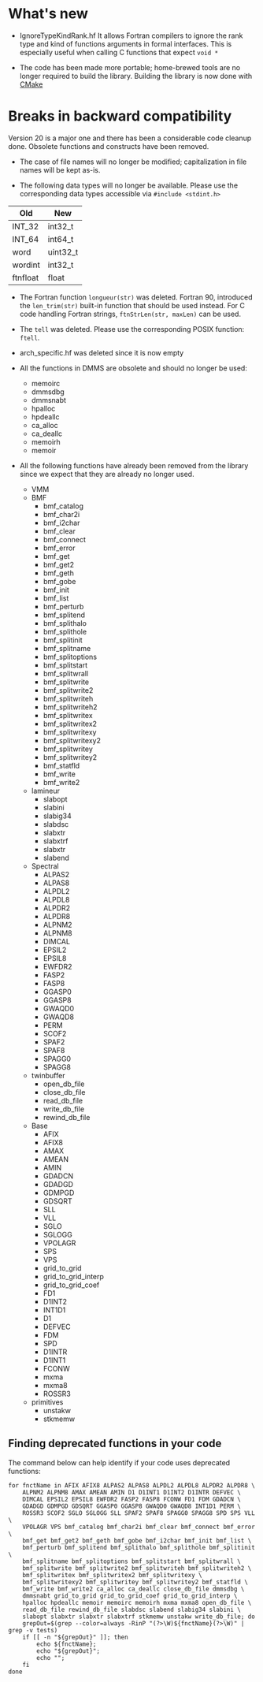 # What's new

- IgnoreTypeKindRank.hf  It allows Fortran compilers to ignore the rank
type and kind of functions arguments in formal interfaces.  This is
especially useful when calling C functions that expect `void *`

- The code has been made more portable; home-brewed tools are no longer
required to build the library.  Building the library is now done with
[CMake](https://cmake.org/documentation/)



# Breaks in backward compatibility

Version 20 is a major one and there has been a considerable code
cleanup done.  Obsolete functions and constructs have been removed.

- The case of file names will no longer be modified; capitalization in
file names will be kept as-is.

- The following data types will no longer be available.  Please use the
corresponding data types accessible via `#include <stdint.h>`

| Old      | New      |
| ---------| -------- |
| INT_32   |  int32_t |
| INT_64   |  int64_t |
| word     | uint32_t |
| wordint  |  int32_t |
| ftnfloat |    float |

- The Fortran function `longueur(str)` was deleted.  Fortran 90,
introduced the `len_trim(str)` built-in function that should be used
instead.  For C code handling Fortran strings, `ftnStrLen(str, maxLen)`
can be used.

- The `tell` was deleted.  Please use the corresponding POSIX function:
`ftell`.

- arch_specific.hf was deleted since it is now empty

- All the functions in DMMS are obsolete and should no longer be used:
    - memoirc
    - dmmsdbg
    - dmmsnabt
    - hpalloc
    - hpdeallc
    - ca_alloc
    - ca_deallc
    - memoirh
    - memoir

- All the following functions have already been removed from the library
since we expect that they are already no longer used.
    - VMM
    - BMF
        - bmf_catalog
        - bmf_char2i
        - bmf_i2char
        - bmf_clear
        - bmf_connect
        - bmf_error
        - bmf_get
        - bmf_get2
        - bmf_geth
        - bmf_gobe
        - bmf_init
        - bmf_list
        - bmf_perturb
        - bmf_splitend
        - bmf_splithalo
        - bmf_splithole
        - bmf_splitinit
        - bmf_splitname
        - bmf_splitoptions
        - bmf_splitstart
        - bmf_splitwrall
        - bmf_splitwrite
        - bmf_splitwrite2
        - bmf_splitwriteh
        - bmf_splitwriteh2
        - bmf_splitwritex
        - bmf_splitwritex2
        - bmf_splitwritexy
        - bmf_splitwritexy2
        - bmf_splitwritey
        - bmf_splitwritey2
        - bmf_statfld
        - bmf_write
        - bmf_write2
    - lamineur
        - slabopt
        - slabini
        - slabig34
        - slabdsc
        - slabxtr
        - slabxtrf
        - slabxtr
        - slabend
    - Spectral
        - ALPAS2
        - ALPAS8
        - ALPDL2
        - ALPDL8
        - ALPDR2
        - ALPDR8
        - ALPNM2
        - ALPNM8
        - DIMCAL
        - EPSIL2
        - EPSIL8
        - EWFDR2
        - FASP2
        - FASP8
        - GGASP0
        - GGASP8
        - GWAQD0
        - GWAQD8
        - PERM
        - SCOF2
        - SPAF2
        - SPAF8
        - SPAGG0
        - SPAGG8
    - twinbuffer
        - open_db_file
        - close_db_file
        - read_db_file
        - write_db_file
        - rewind_db_file
    - Base
        - AFIX
        - AFIX8
        - AMAX
        - AMEAN
        - AMIN
        - GDADCN
        - GDADGD
        - GDMPGD
        - GDSQRT
        - SLL
        - VLL
        - SGLO
        - SGLOGG
        - VPOLAGR
        - SPS
        - VPS
        - grid_to_grid
        - grid_to_grid_interp
        - grid_to_grid_coef
        - FD1
        - D1INT2
        - INT1D1
        - D1
        - DEFVEC
        - FDM
        - SPD
        - D1INTR
        - D1INT1
        - FCONW
        - mxma
        - mxma8
        - ROSSR3
    - primitives
        - unstakw
        - stkmemw

## Finding deprecated functions in your code

The command below can help identify if your code uses deprecated
functions:

```
for fnctName in AFIX AFIX8 ALPAS2 ALPAS8 ALPDL2 ALPDL8 ALPDR2 ALPDR8 \
    ALPNM2 ALPNM8 AMAX AMEAN AMIN D1 D1INT1 D1INT2 D1INTR DEFVEC \
    DIMCAL EPSIL2 EPSIL8 EWFDR2 FASP2 FASP8 FCONW FD1 FDM GDADCN \
    GDADGD GDMPGD GDSQRT GGASP0 GGASP8 GWAQD0 GWAQD8 INT1D1 PERM \
    ROSSR3 SCOF2 SGLO SGLOGG SLL SPAF2 SPAF8 SPAGG0 SPAGG8 SPD SPS VLL \
    VPOLAGR VPS bmf_catalog bmf_char2i bmf_clear bmf_connect bmf_error \
    bmf_get bmf_get2 bmf_geth bmf_gobe bmf_i2char bmf_init bmf_list \
    bmf_perturb bmf_splitend bmf_splithalo bmf_splithole bmf_splitinit \
    bmf_splitname bmf_splitoptions bmf_splitstart bmf_splitwrall \
    bmf_splitwrite bmf_splitwrite2 bmf_splitwriteh bmf_splitwriteh2 \
    bmf_splitwritex bmf_splitwritex2 bmf_splitwritexy \
    bmf_splitwritexy2 bmf_splitwritey bmf_splitwritey2 bmf_statfld \
    bmf_write bmf_write2 ca_alloc ca_deallc close_db_file dmmsdbg \
    dmmsnabt grid_to_grid grid_to_grid_coef grid_to_grid_interp \
    hpalloc hpdeallc memoir memoirc memoirh mxma mxma8 open_db_file \
    read_db_file rewind_db_file slabdsc slabend slabig34 slabini \
    slabopt slabxtr slabxtr slabxtrf stkmemw unstakw write_db_file; do
    grepOut=$(grep --color=always -RinP "(?>\W)${fnctName}(?>\W)" | grep -v tests)
    if [[ -n "${grepOut}" ]]; then
        echo ${fnctName};
        echo "${grepOut}";
        echo "";
    fi
done
```
